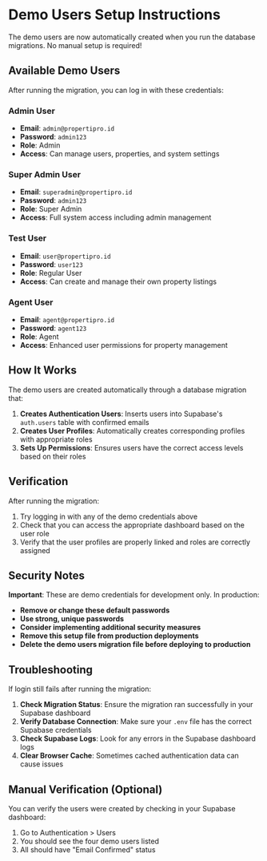 # Demo Users Setup Instructions

The demo users are now automatically created when you run the database migrations. No manual setup is required!

## Available Demo Users

After running the migration, you can log in with these credentials:

### Admin User
- **Email**: `admin@propertipro.id`
- **Password**: `admin123`
- **Role**: Admin
- **Access**: Can manage users, properties, and system settings

### Super Admin User
- **Email**: `superadmin@propertipro.id`
- **Password**: `admin123`
- **Role**: Super Admin
- **Access**: Full system access including admin management

### Test User
- **Email**: `user@propertipro.id`
- **Password**: `user123`
- **Role**: Regular User
- **Access**: Can create and manage their own property listings

### Agent User
- **Email**: `agent@propertipro.id`
- **Password**: `agent123`
- **Role**: Agent
- **Access**: Enhanced user permissions for property management

## How It Works

The demo users are created automatically through a database migration that:

1. **Creates Authentication Users**: Inserts users into Supabase's `auth.users` table with confirmed emails
2. **Creates User Profiles**: Automatically creates corresponding profiles with appropriate roles
3. **Sets Up Permissions**: Ensures users have the correct access levels based on their roles

## Verification

After running the migration:
1. Try logging in with any of the demo credentials above
2. Check that you can access the appropriate dashboard based on the user role
3. Verify that the user profiles are properly linked and roles are correctly assigned

## Security Notes

**Important**: These are demo credentials for development only. In production:

- **Remove or change these default passwords**
- **Use strong, unique passwords**
- **Consider implementing additional security measures**
- **Remove this setup file from production deployments**
- **Delete the demo users migration file before deploying to production**

## Troubleshooting

If login still fails after running the migration:

1. **Check Migration Status**: Ensure the migration ran successfully in your Supabase dashboard
2. **Verify Database Connection**: Make sure your `.env` file has the correct Supabase credentials
3. **Check Supabase Logs**: Look for any errors in the Supabase dashboard logs
4. **Clear Browser Cache**: Sometimes cached authentication data can cause issues

## Manual Verification (Optional)

You can verify the users were created by checking in your Supabase dashboard:
1. Go to Authentication > Users
2. You should see the four demo users listed
3. All should have "Email Confirmed" status